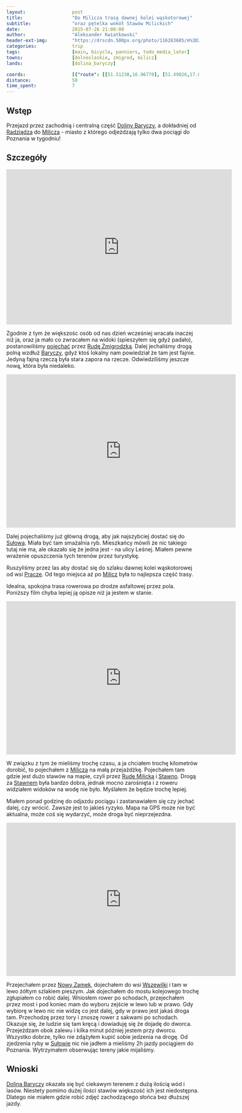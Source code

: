 ```yaml
---
layout:                 post
title:                  "Do Milicza trasą dawnej kolei wąskotorowej"
subtitle:               "oraz pętelka wokół Stawów Milickich"
date:                   2015-07-26 21:00:00
author:                 "Aleksander Kwiatkowski"
header-ext-img:         "https://drscdn.500px.org/photo/116283685/m%3D2048/f86f748be05df0e81f9e449415e10398"
categories:             trip
tags:                   [main, bicycle, panniers, todo_media_later]
towns:                  [dolnoslaskie, zmigrod, milicz]
lands:                  [dolina_baryczy]

coords:                 [{"route": [[51.51238,16.96770], [51.49026,17.02254], [51.48588,17.08177], [51.49967,17.16820], [51.47850,17.20631], [51.49977,17.25763], [51.53097,17.34020], [51.56918,17.35806], [51.54821,17.28862], [51.52787,17.29497]], "type": "bicycle"}, {"route": [[51.52765,17.29516], [51.54228,17.28795], [51.63187,17.35301], [51.70097,17.42648], [51.70906,17.43180], [51.89329,17.44965], [51.95511,17.49737], [51.97172,17.49531]], "type": "train"}]
distance:               50
time_spent:             7
---
```


[wiki-dolina-baryczy]:          https://pl.wikipedia.org/wiki/Park_Krajobrazowy_Dolina_Baryczy
[wiki-radziadz]:                https://pl.wikipedia.org/wiki/Radzi%C4%85dz
[wiki-olsza]:                   https://pl.wikipedia.org/wiki/Olsza_(wojew%C3%B3dztwo_dolno%C5%9Bl%C4%85skie)
[wiki-wilkowo]:                 https://pl.wikipedia.org/wiki/Wilkowo_(wojew%C3%B3dztwo_dolno%C5%9Bl%C4%85skie)
[wiki-grabowka]:                https://pl.wikipedia.org/wiki/Grab%C3%B3wka_(wojew%C3%B3dztwo_dolno%C5%9Bl%C4%85skie)
[wiki-ruda-sulowska]:           https://pl.wikipedia.org/wiki/Ruda_Su%C5%82owska
[wiki-sulow]:                   https://pl.wikipedia.org/wiki/Su%C5%82%C3%B3w_(wie%C5%9B_w_wojew%C3%B3dztwie_dolno%C5%9Bl%C4%85skim)
[wiki-barycz]:                  https://pl.wikipedia.org/wiki/Barycz_(rzeka)
[wiki-osiek]:                   https://pl.wikipedia.org/wiki/Osiek_(powiat_trzebnicki)
[wiki-ksiazeca-wies]:           https://pl.wikipedia.org/wiki/Ksi%C4%85%C5%BC%C4%99ca_Wie%C5%9B
[wiki-milicz]:                  https://pl.wikipedia.org/wiki/Milicz
[wiki-ruda-zmigrodzka]:         https://pl.wikipedia.org/wiki/Ruda_%C5%BBmigrodzka
[wiki-pracze]:                  https://pl.wikipedia.org/wiki/Pracze_(wie%C5%9B_w_wojew%C3%B3dztwie_dolno%C5%9Bl%C4%85skim)
[wiki-stawno]:                  https://pl.wikipedia.org/wiki/Stawno_(wojew%C3%B3dztwo_dolno%C5%9Bl%C4%85skie)
[wiki-nowy-zamek]:              https://pl.wikipedia.org/wiki/Nowy_Zamek
[wiki-wszewilki]:               https://pl.wikipedia.org/wiki/Wszewilki
[wiki-ruda-milicka]:            https://pl.wikipedia.org/wiki/Ruda_Milicka

[vimeo-1]:                      https://vimeo.com/134810731
[vimeo-2]:                      https://vimeo.com/134814391
[vimeo-3]:                      https://vimeo.com/134878409
[vimeo-4]:                      https://vimeo.com/135268126


Wstęp
-----

Przejazd przez zachodnią i centralną część [Doliny Baryczy][wiki-dolina-baryczy], a dokładniej od
[Radziądza][wiki-radziadz] do [Milicza][wiki-milicz] - miasto z którego odjeżdzają tylko dwa
pociągi do Poznania w tygodniu!

Szczegóły
---------

<iframe height='405' width='590' frameborder='0' allowtransparency='true' scrolling='no' src='https://www.strava.com/activities/354708275/embed/0d907e24326f9bdec8ec53c84a1c88e2de3f390b'></iframe>

Zgodnie z tym że większośc osób od nas dzień wcześniej wracała inaczej niż ja, oraz ja mało co zwracałem na widoki (spieszyłem się
gdyż padało), postanowiliśmy [pojechać][vimeo-1] przez [Rudę Żmigrodzką][wiki-ruda-zmigrodzka]. Dalej jechaliśmy drogą polną
wzdłuż [Baryczy][wiki-barycz], gdyż ktoś lokalny nam powiedział że tam jest fajnie.
Jedyną fajną rzeczą była stara zapora na rzecze.
Odwiedziliśmy jeszcze nową, która była niedaleko.


<div class="vimeo"><iframe src='http://player.vimeo.com/video/134814391' width="600" height="400" frameborder="0" webkitAllowFullScreen mozallowfullscreen allowFullScreen> </iframe></div>

Dalej pojechaliśmy już główną drogą, aby jak najszybciej dostać się do [Sułowa][wiki-sulow]. Miała być tam smażalnia ryb.
Mieszkańcy mówili że nic takiego tutaj nie ma, ale okazało się że jedna jest - na ulicy Leśnej.
Miałem pewne wrażenie opuszczenia tych terenów przez turystykę.

Ruszyliśmy przez las aby dostać się do szlaku dawnej kolei wąskotorowej od wsi [Pracze][wiki-pracze]. Od tego miejsca aż po
[Milicz][wiki-milicz] była to najlepsza część trasy.

Idealna, spokojna trasa rowerowa po drodze asfaltowej przez pola. Poniższy film chyba
lepiej ją opisze niż ja jestem w stanie.

<div class="vimeo"><iframe src='http://player.vimeo.com/video/134878409' width="600" height="400" frameborder="0" webkitAllowFullScreen mozallowfullscreen allowFullScreen> </iframe></div>

W związku z tym że mieliśmy trochę czasu, a ja chciałem trochę kilometrów dorobić, to pojechałem z [Milicza][wiki-milicz]
na małą przejażdżkę. Pojechałem tam gdzie jest dużo stawów na mapie,
czyli przez [Rudę Milicką][wiki-ruda-milicka] i [Stawno][wiki-stawno].
Drogą za [Stawnem][wiki-stawno] była bardzo dobra, jednak mocno zarośnięta i z roweru widziałem widoków na
wodę nie było. Myślałem że będzie trochę lepiej.

Miałem ponad godzinę do odjazdu pociągu i zastanawiałem się czy jechać dalej, czy wrócić. Zawsze jest to jakieś ryzyko.
Mapa na GPS może nie być aktualna, może coś się wydarzyć, może droga być nieprzejezdna.

<div class="vimeo"><iframe src='http://player.vimeo.com/video/135268126' width="600" height="400" frameborder="0" webkitAllowFullScreen mozallowfullscreen allowFullScreen> </iframe></div>

Przejechałem przez [Nowy Zamek][wiki-nowy-zamek], dojechałem do wsi [Wszewilki][wiki-wszewilki] i tam w lewo żółtym
szlakiem pieszym. Jak dojechałem do mostu kolejowego trochę zgłupiałem co robić dalej. Wniosłem rower po schodach,
przejechałem przez most i pod koniec mam do wyboru zejście w lewo lub w prawo.
Gdy wybiorę w lewo nic nie widzę co jest dalej, gdy w prawo jest jakaś droga tam.
Przechodzę przez tory i znoszę rower z sakwami po schodach. Okazuje się, że ludzie się tam kręcą i dowiaduję
się że dojadę do dworca.
Przejeżdzam obok zalewu i kilka minut później jestem przy dworcu. Wszystko dobrze, tylko nie zdążyłem kupić sobie jedzenia
na drogę. Od zjedzenia ryby w [Sułowie][wiki-sulow] nic nie jadłem a mieliśmy 2h
jazdy pociągiem do Poznania. Wytrzymałem obserwując tereny jakie mijaliśmy.

Wnioski
-------

[Dolina Baryczy][wiki-dolina-baryczy] okazała się być ciekawym terenem z dużą ilością wód i lasów.
Niestety pomimo dużej ilości stawów większość ich jest niedostępna. Dlatego nie miałem gdzie robić zdjęć
zachodzącego słońca bez dłuższej jazdy.

